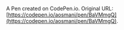 A Pen created on CodePen.io. Original URL: [https://codepen.io/aosmani/pen/BaVMmgQ](https://codepen.io/aosmani/pen/BaVMmgQ).

